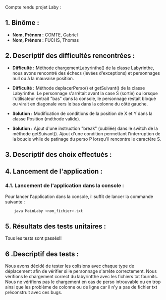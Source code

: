 Compte rendu projet Laby :

## 1. Binôme :
- **Nom, Prénom :** COMTE, Gabriel
- **Nom, Prénom :** FUCHS, Thomas

## 2. Descriptif des difficultés rencontrées :

- **Difficulté :** Méthode chargementLabyrinthe() de la classe Labyrinthe, nous avons rencontré des échecs (levées d'exceptions) et personnages 
null ou à la mauvaise position.

- **Difficulté :** Méthode deplacerPerso() et getSuivant() de la classe Labyrinthe. Le personnage s'arrêtait avant la case S (sortie) ou lorsque l'utilisateur entrait "bas" dans la console, le personnage restait bloqué ou virait en diagonale vers le bas dans la colonne du côté gauche.

- **Solution :** Modification de conditions de la position de X et Y dans la classe Position (méthode valide).

- **Solution :** Ajout d'une instruction "break" (oubliée) dans le switch de la méthode getSuivant(). Ajout d'une condition permettant l'interruption de la boucle while de patinage du perso P lorsqu'il rencontre le caractère S.
 
 

## 3. Descriptif des choix effectués :





## 4. Lancement de l'application :

### 4.1. Lancement de l'application dans la console :

Pour lancer l'application dans la console, il suffit de lancer la commande suivante :

```bash
    java MainLaby <nom_fichier>.txt
```




## 5. Résultats des tests unitaires :
Tous les tests sont passés!!


## 6 .Descriptif des tests :
Nous  avons décidé de tester les colisions avec chaque type de déplacement afin de vérifier si le personnage s'arrête correctement.
Nous vérifions le chargement correct du labyrintthe avec les fichiers txt fournits.
Nous ne vérifions pas le chargement en cas de perso introuvable ou en trop ainsi que les problème de colonne ou de ligne car il n'y a pas de fichier txt préconstruit avec ces bugs.
